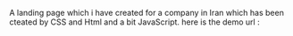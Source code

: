 A landing page which i have created for a company in Iran which has been cteated by CSS and Html and a bit JavaScript.
here is the demo url : 

